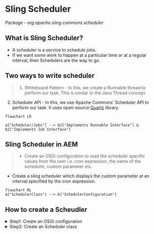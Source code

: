# Sling Scheduler
*Package - org.apache.sling.commons.scheduler*

## What is Sling Scheduler?
- A scheduler is a service to schedule jobs. 
- If we want some work to happen at a particular time or at a regular interval, then Schedulers are the way to go.

## Two ways to write scheduler
> 1. Whiteboard Pattern - In this, we create a Runnable thread to perform our task. This is similar to the Java Thread concept.
2. Scheduler API - In this, we use Apache Commons' Scheduler API to perform our task. It uses open-source [Quartz](http://www.quartz-scheduler.org/) library.

```mermaid
flowchart LR

a["Scheduler/Jobs"] --> b1["Implements Runnable Interface"] & b2["Implements Job Interface"]

```

## Sling Scheduler in AEM
> - Create an OSGi configuration to read the scheduler specific values from the user i.e. cron expression, the name of the scheduler, custom parameter etc.
- Create a sling scheduler which displays the custom parameter at an interval specified by the cron expression.

```mermaid
flowchart RL
a["SchedulerClass"] --> b["SchedulerConfiguration"]
```

## How to create a Scheudler

<details>
<summary>Step1: Create an OSGI configuration</summary>
```java
import org.osgi.service.metatype.annotations.AttributeDefinition;
import org.osgi.service.metatype.annotations.AttributeType;
import org.osgi.service.metatype.annotations.ObjectClassDefinition;

@ObjectClassDefinition(
        name = "AEM Geeks - Scheduler Configuration",
        description = "Sling scheduler configuration"
)
public @interface SchedulerConfiguration {

    @AttributeDefinition(
            name = "Scheduler name",
            description = "Name of the scheduler",
            type = AttributeType.STRING)
    public String schedulerName() default "Custom Sling Scheduler Configuration";

    @AttributeDefinition(
            name = "Cron Expression",
            description = "Cron expression used by the scheduler",
            type = AttributeType.STRING)
    public String cronExpression() default "0/20 * * * * ?"; // runs every 10 seconds
}

/*
*	maven dependency in pom.xml
*/
<dependency>
	<groupId>org.osgi</groupId>
	<artifactId>org.osgi.service.metatype.annotations</artifactId>
	<version>1.4.0</version>
	<scope>provided</scope>
</dependency>
```
</details>

<details>
<summary>Step2: Create an Scheduler class</summary>
```java
// ================ implements Runnable interface =========================

import com.aem.geeks.core.config.SchedulerConfiguration;
import org.apache.sling.commons.scheduler.ScheduleOptions;
import org.apache.sling.commons.scheduler.Scheduler;
import org.osgi.service.component.annotations.*;
import org.osgi.service.metatype.annotations.Designate;

@Component(immediate = true, service = Runnable.class)
@Designate(ocd = SchedulerConfiguration.class)
public class GeeksScheduler implements Runnable {
    private static final Logger LOG = LoggerFactory.getLogger(GeeksScheduler.class);

    private int schedulerId;

    @Reference
    private Scheduler scheduler;

    @Activate
    protected void activate(SchedulerConfiguration config) {
        schedulerId = config.schedulerName().hashCode();
        addScheduler(config);
    }

    @Deactivate
    protected void deactivate(SchedulerConfiguration config) {
        removeScheduler();
    }

    protected void removeScheduler() {
        scheduler.unschedule(String.valueOf(schedulerId));
    }

    protected void addScheduler(SchedulerConfiguration config) {
        ScheduleOptions scheduleOptions = scheduler.EXPR(config.cronExpression());
        scheduleOptions.name(String.valueOf(schedulerId));
        //scheduleOptions.canRunConcurrently(true);
        scheduler.schedule(this, scheduleOptions);
    }
   @Override
    public void run() {
       LOG.info("\n ====> RUN METHOD");
    }
}

// ================ implements Job interface =========================

import com.aem.geeks.core.config.SchedulerConfiguration;
import org.apache.sling.commons.scheduler.Job;
import org.apache.sling.commons.scheduler.JobContext;
import org.apache.sling.commons.scheduler.ScheduleOptions;
import org.apache.sling.commons.scheduler.Scheduler;
import org.osgi.service.component.annotations.Activate;
import org.osgi.service.component.annotations.Component;
import org.osgi.service.component.annotations.Deactivate;
import org.osgi.service.component.annotations.Reference;
import org.osgi.service.metatype.annotations.Designate;

import java.io.Serializable;
import java.util.HashMap;
import java.util.Map;

@Component(immediate = true, service = Job.class)
@Designate(ocd = SchedulerConfiguration.class)
public class GeeksSchedulerJobs implements Job {

    private int schedulerJobId;

    @Reference
    private Scheduler scheduler;

    @Activate
    protected void activate(SchedulerConfiguration config) {
        addSchedulerJob(config);
        schedulerJobId = config.schedulerName().hashCode();
    }

    @Deactivate
    protected void deactivate(SchedulerConfiguration config) {
        removeSchedulerJob();
    }

    private void removeSchedulerJob() {
        scheduler.unschedule(String.valueOf(schedulerJobId));
    }

    private void addSchedulerJob(SchedulerConfiguration config) {

        ScheduleOptions in = scheduler.EXPR("0 03 17 1/1 * ? *");
        Map<String, Serializable> inMap=new HashMap<>();
        inMap.put("country","IN");
        inMap.put("url","www.in.com");
        in.config(inMap);

        scheduler.schedule(this,in);
        ScheduleOptions de = scheduler.EXPR("0 04 17 1/1 * ? *");
        Map<String, Serializable> deMap=new HashMap<>();
        deMap.put("country","DE");
        deMap.put("url","www.de.com");
        de.config(deMap);
        scheduler.schedule(this,de);

        ScheduleOptions us = scheduler.EXPR("0 05 17 1/1 * ? *");
        Map<String, Serializable> usMap=new HashMap<>();
        usMap.put("country","US");
        usMap.put("url","www.us.com");
        us.config(usMap);
        scheduler.schedule(this,us);
    }

    @Override
    public void execute(JobContext jobContext) {
           LOG.info("\n =======> COUNTRY {} : URL {} ",jobContext.getConfiguration().get("country"),
                   jobContext.getConfiguration().get("url"));
    }
}
```
</details>
